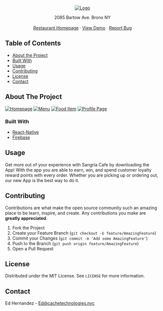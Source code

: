 <!-- PROJECT SHIELDS -->

<!-- PROJECT LOGO -->
<br />
<p align="center">
  <a href="https://github.com/edhernandez04/SangriaCafe">
    <img src="https://firebasestorage.googleapis.com/v0/b/sangriacafe.appspot.com/o/assets%2Fsangria_logo.png?alt=media&token=65d5bb98-bcfc-4599-bc4c-395ac130212a" alt="Logo">
  </a>

  <p align="center">
    2085 Bartow Ave. Bronx NY 
    <br />
    <br />
    <a href="http://sangriabx.com/">Restaurant Homepage</a>
    · 
    <a href="https://appetize.io/app/nn4ha64vzxdtprhmcm6j1j51bm?device=iphone6s&scale=75&orientation=portrait&osVersion=13.3">View Demo</a>
    ·
    <a href="https://github.com/edhernandez04/SangriaCafe/issues">Report Bug</a>
  </p>
</p>

<!-- TABLE OF CONTENTS -->

## Table of Contents

- [About the Project](#about-the-project)
- [Built With](#built-with)
- [Usage](#usage)
- [Contributing](#contributing)
- [License](#license)
- [Contact](#contact)

<!-- ABOUT THE PROJECT -->

## About The Project

[![Homepage][screenShot1]](https://appetize.io/app/nn4ha64vzxdtprhmcm6j1j51bm?device=iphone6s&scale=75&orientation=portrait&osVersion=13.3)
[![Menu][screenShot2]](https://appetize.io/app/nn4ha64vzxdtprhmcm6j1j51bm?device=iphone6s&scale=75&orientation=portrait&osVersion=13.3)
[![Food Item][screenShot3]](https://appetize.io/app/nn4ha64vzxdtprhmcm6j1j51bm?device=iphone6s&scale=75&orientation=portrait&osVersion=13.3)
[![Profile Page][screenShot4]](https://appetize.io/app/nn4ha64vzxdtprhmcm6j1j51bm?device=iphone6s&scale=75&orientation=portrait&osVersion=13.3)

### Built With

- [React-Native](https://reactnative.dev/)
- [Firebase](https://rnfirebase.io/)

<!-- USAGE EXAMPLES -->

## Usage

Get more out of your experience with Sangria Cafe by downloading the App! With the app you are able to earn, win, and spend customer loyalty reward points with every order. Whether you are picking up or ordering out, our new App is the best way to do it.

<!-- CONTRIBUTING -->

## Contributing

Contributions are what make the open source community such an amazing place to be learn, inspire, and create. Any contributions you make are **greatly appreciated**.

1. Fork the Project
2. Create your Feature Branch (`git checkout -b feature/AmazingFeature`)
3. Commit your Changes (`git commit -m 'Add some AmazingFeature'`)
4. Push to the Branch (`git push origin feature/AmazingFeature`)
5. Open a Pull Request

<!-- LICENSE -->

## License

Distributed under the MIT License. See `LICENSE` for more information.

<!-- CONTACT -->

## Contact

Ed Hernandez - [Ed@cachetechnologies.nyc](mailto:ed@cachetechnologies.nyc)

<!-- MARKDOWN LINKS & IMAGES -->
<!-- https://www.markdownguide.org/basic-syntax/#reference-style-links -->
[screenShot1]: https://firebasestorage.googleapis.com/v0/b/sangriacafe.appspot.com/o/readme%2FScreen%20Shot%202020-10-19%20at%205.26.45%20PM.png?alt=media&token=6d44b0ea-9ab8-4050-a6b3-5d6c2cfd51a1
[screenShot2]: https://firebasestorage.googleapis.com/v0/b/sangriacafe.appspot.com/o/readme%2FScreen%20Shot%202020-10-19%20at%205.29.13%20PM.png?alt=media&token=148a0aee-c8ca-439d-8cd5-f75673a75df6
[screenShot3]: https://firebasestorage.googleapis.com/v0/b/sangriacafe.appspot.com/o/readme%2FScreen%20Shot%202020-10-19%20at%205.27.59%20PM.png?alt=media&token=1520af3e-0d96-41f7-87d1-d16ec6f6f293
[screenShot4]: https://firebasestorage.googleapis.com/v0/b/sangriacafe.appspot.com/o/readme%2FScreen%20Shot%202020-10-19%20at%205.30.30%20PM.png?alt=media&token=7a48ca47-4658-4b33-a9ce-237d4a8725a2
